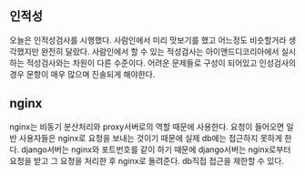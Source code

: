 ## 인적성
오늘은 인적성검사를 시행했다. 사람인에서 미리 맛보기를 했고 어느정도 비슷할거라 생각했지만 완전히 달랐다. 사람인에서 할 수 있는 적성검사는 아이앤드디코리아에서 실시하는 적성검사와는 차원이 다른 수준이다. 어려운 문제들로 구성이 되어있고 인성검사의 경우 문항이 매우 많으며 진솔되게 해야한다.

## nginx
nginx는 비동기 분산처리와 proxy서버로의 역할 때문에 사용한다. 요청이 들어오면 일반 사용자들은 nginx로 요청을 보내는 것이기 때문에 실제 db에는 접근하지 못하게 한다. django서버는 nginx와 포트번호를 같이 하기 때문에 django서버는 nginx로부터 요청을 받고 그 요청을 처리한 후 nginx로 돌려준다. db직접 접근을 제한할 수 있다.

